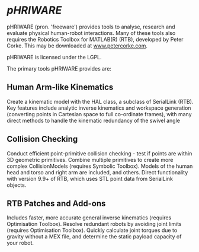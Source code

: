 # _pHRIWARE_ #
pHRIWARE (pron. 'freeware') provides tools to analyse, research and evaluate physical human-robot interactions. Many of these tools also requires the Robotics Toolbox for MATLAB(R) (RTB), developed by Peter Corke. This may be downloaded at www.petercorke.com.

pHRIWARE is licensed under the LGPL.

The primary tools pHRIWARE provides are:

## Human Arm-like Kinematics ##
Create a kinematic model with the HAL class, a subclass of SerialLink (RTB). Key features include analytic inverse kinematics and workspace generation (converting points in Cartesian space to full co-ordinate frames), with many direct methods to handle the kinematic redundancy of the swivel angle

## Collision Checking ##
Conduct efficient point-primitive collision checking - test if points are within 3D geometric primitives. Combine multiple primitives to create more complex CollisionModels (requires Symbolic Toolbox). Models of the human head and torso and right arm are included, and others. Direct functionality with version 9.9+ of RTB, which uses STL point data from SerialLink objects.

## RTB Patches and Add-ons ##
Includes faster, more accurate general inverse kinematics (requires Optimisation Toolbox). Resolve redundant robots by avoiding joint limits (requires Optimisation Toolbox). Quickly calculate joint torques due to gravity without a MEX file, and determine the static payload capacity of your robot.